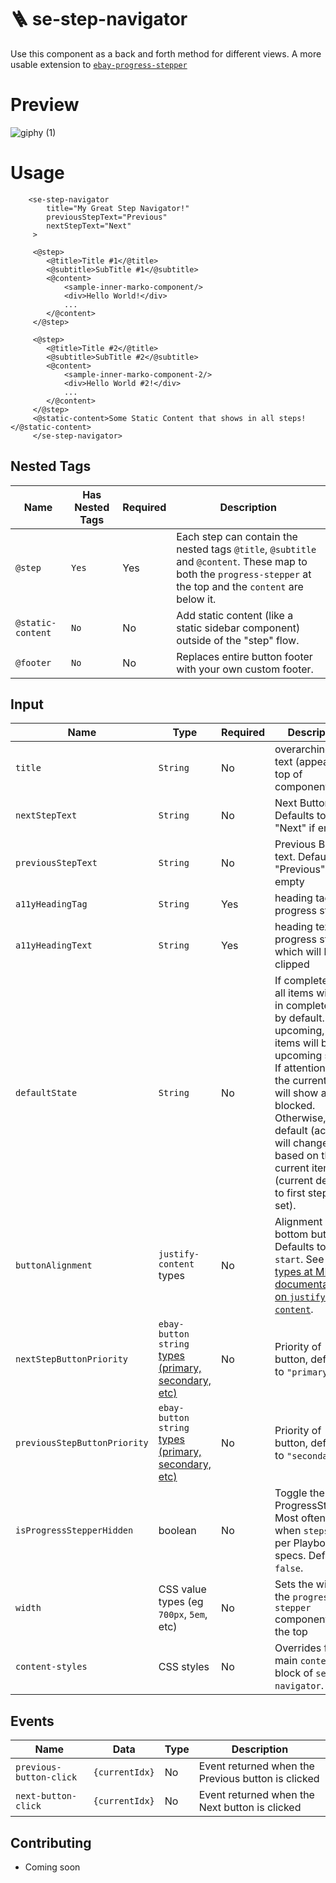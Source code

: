 # 🪜 se-step-navigator

Use this component as a back and forth method for different views. A more usable extension to [`ebay-progress-stepper`](https://github.com/eBay/ebayui-core/tree/master/src/components/ebay-progress-stepper)

# Preview

![giphy (1)](https://media.github.corp.ebay.com/user/6936/files/3e64669c-4886-44ea-acd9-c5fb073de690)


# Usage

```marko
    <se-step-navigator
    	title="My Great Step Navigator!"
        previousStepText="Previous"
        nextStepText="Next"
 	 >
 	 
 	 <@step>
 	 	<@title>Title #1</@title>
 	 	<@subtitle>SubTitle #1</@subtitle>
 	 	<@content>
 	 		<sample-inner-marko-component/>
 	 		<div>Hello World!</div>
 	 		...
 	 	</@content>
 	 </@step>
 	 
 	 <@step>
 	 	<@title>Title #2</@title>
 	 	<@subtitle>SubTitle #2</@subtitle>
 	 	<@content>
 	 		<sample-inner-marko-component-2/>
 	 		<div>Hello World #2!</div>
 	 		...
 	 	</@content>
 	 </@step>
	 <@static-content>Some Static Content that shows in all steps!</@static-content>
 	 </se-step-navigator>
```

## Nested Tags

| Name              | Has Nested Tags           | Required | Description
| ---               | ---            | ---      | ---
| `@step`           | `Yes`       | Yes |  Each step can contain the nested tags `@title`, `@subtitle` and `@content`. These map to both the `progress-stepper` at the top and the `content` are below it.
| `@static-content`           | `No`       | No |  Add static content (like a static sidebar component) outside of the "step" flow. 
| `@footer`           | `No`       | No |  Replaces entire button footer with your own custom footer.
## Input

| Name              | Type           | Required | Description
| ---               | ---            | ---      | ---
| `title`           | `String`       | No |  overarching title text (appears at top of component)
| `nextStepText`             | `String`       | No |  Next Button text. Defaults to "Next" if empty
| `previousStepText`             | `String`       | No |  Previous Button text. Defaults to "Previous" if empty
| `a11yHeadingTag`             | `String`       | Yes |  heading tag for progress stepper
| `a11yHeadingText`             | `String`       | Yes |heading text for progress stepper which will be clipped
| `defaultState`					|`String`  	| No| If complete, then all items will be in complete state by default. If upcoming, all items will be in upcoming state. If attention, then the current item will show as blocked. Otherwise, the default (active), will change items based on the current item (current defaults to first step if not set).
| `buttonAlignment`					|`justify-content` types	| No| Alignment of bottom buttons. Defaults to `flex-start`. See [all types at MDN documentation on `justify-content`](https://developer.mozilla.org/en-US/docs/Web/CSS/justify-content). 
| `nextStepButtonPriority`					|`ebay-button` `string` [types (primary, secondary, etc)](https://opensource.ebay.com/ebayui-core/?path=/story/buttons-ebay-button--standard&args=priority:tertiary)	| No| Priority of button, defaults to `"primary"`
| `previousStepButtonPriority`					|`ebay-button` `string` [types (primary, secondary, etc)](https://opensource.ebay.com/ebayui-core/?path=/story/buttons-ebay-button--standard&args=priority:tertiary)	| No| Priority of button, defaults to `"secondary"`
| `isProgressStepperHidden`					| boolean	| No| Toggle the ProgressStepper. Most often used when `steps <= 2` per Playbook specs. Default: `false`. 
| `width`					| CSS value types (eg `700px`, `5em`, etc)	| No| Sets the width of the `progress-stepper` component at the top
| `content-styles`					| CSS styles	| No| Overrides for the main `content` block of `se-step-navigator`.



## Events

| Name               | Data  | Type     | Description
| ---                | ---   | ---      | ---
| `previous-button-click`  | `{currentIdx}`  | No | Event returned when the Previous button is clicked
| `next-button-click`  | `{currentIdx}`  | No | Event returned when the Next button is clicked

## Contributing
- Coming soon
